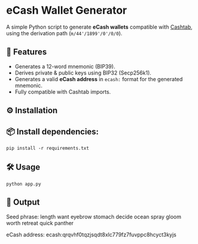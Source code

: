 # eCash Wallet Generator

A simple Python script to generate **eCash wallets** compatible with [Cashtab](https://cashtab.com), using the derivation path (`m/44'/1899'/0'/0/0`).

## 🚀 Features
- Generates a 12-word mnemonic (BIP39).
- Derives private & public keys using BIP32 (Secp256k1).
- Generates a valid **eCash address** in `ecash:` format for the generated mnemonic.
- Fully compatible with Cashtab imports.

## ⚙️ Installation

## 📦 Install dependencies:
```
pip install -r requirements.txt
```
## 🛠 Usage
```
python app.py
```
## 📝 Output
Seed phrase: length want eyebrow stomach decide ocean spray gloom worth retreat quick panther

eCash address: ecash:qrqvhf0tqzjsqdt8xlc779fz7fuvppc8hcyct3kyjs

